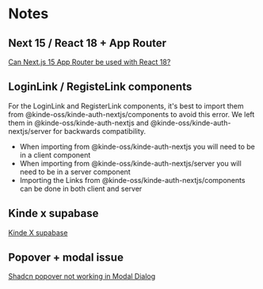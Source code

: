 # Notes

## Next 15 / React 18 + App Router

[Can Next.js 15 App Router be used with React 18?](https://www.wisp.blog/blog/can-nextjs-15-app-router-be-used-with-react-18)

## LoginLink / RegisteLink components

For the LoginLink and RegisterLink components, it's best to import them from @kinde-oss/kinde-auth-nextjs/components to avoid this error. We left them in @kinde-oss/kinde-auth-nextjs and @kinde-oss/kinde-auth-nextjs/server for backwards compatibility.

- When importing from @kinde-oss/kinde-auth-nextjs you will need to be in a client component
- When importing from @kinde-oss/kinde-auth-nextjs/server you will need to be in a server component
- Importing the Links from @kinde-oss/kinde-auth-nextjs/components can be done in both client and server

## Kinde x supabase

[Kinde X supabase](https://kinde.com/blog/engineering/kinde-with-supabase/)

## Popover + modal issue

[Shadcn popover not working in Modal Dialog](https://github.com/shadcn-ui/ui/issues/1511)
